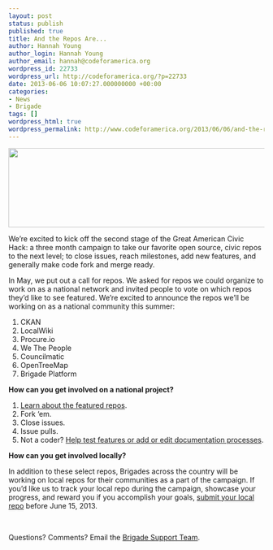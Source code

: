 ```yaml
---
layout: post
status: publish
published: true
title: And the Repos Are...
author: Hannah Young
author_login: Hannah Young
author_email: hannah@codeforamerica.org
wordpress_id: 22733
wordpress_url: http://codeforamerica.org/?p=22733
date: 2013-06-06 10:07:27.000000000 +00:00
categories:
- News
- Brigade
tags: []
wordpress_html: true
wordpress_permalink: http://www.codeforamerica.org/2013/06/06/and-the-repos-are/
---
```


<p dir="ltr"><a href="http://brigade.codeforamerica.org/civic-coding"><img alt="" class="alignleft size-full wp-image-22744" height="156" src="http://codeforamerica.org/wp-content/uploads/2013/06/banner2.png" title="banner" width="576"/></a></p>
<p>We’re excited to kick off the second stage of the Great American Civic Hack: a three month campaign to take our favorite open source, civic repos to the next level; to close issues, reach milestones, add new features, and generally make code fork and merge ready.</p>
<p>In May, we put out a call for repos. We asked for repos we could organize to work on as a national network and invited people to vote on which repos they’d like to see featured. We’re excited to announce the repos we’ll be working on as a national community this summer:</p>
<ol>
<li>CKAN</li>
<li>LocalWiki</li>
<li>Procure.io</li>
<li>We The People</li>
<li>Councilmatic</li>
<li>OpenTreeMap</li>
<li>Brigade Platform</li>
</ol>
<p><strong>How can you get involved on a national project?</strong></p>
<ol>
<li><a href="https://docs.google.com/a/codeforamerica.org/document/d/1QcUrUcAHu8eYXdLT7VeX0uLBlkKdCRKwWKYnoyN63qY/edit#">Learn about the featured repos</a>.</li>
<li>Fork ‘em.</li>
<li>Close issues.</li>
<li>Issue pulls.</li>
<li>Not a coder? <a href="https://docs.google.com/a/codeforamerica.org/document/d/1QcUrUcAHu8eYXdLT7VeX0uLBlkKdCRKwWKYnoyN63qY/edit#">Help test features or add or edit documentation processes</a>.</li>
</ol>
<p><strong>How can you get involved locally?</strong></p>
<p>In addition to these select repos, Brigades across the country will be working on local repos for their communities as a part of the campaign. If you’d like us to track your local repo during the campaign, showcase your progress, and reward you if you accomplish your goals, <a href="http://brigade.codeforamerica.org/civic-coding">submit your local repo</a> before June 15, 2013.</p>
<p> </p>
<p>Questions? Comments? Email the <a href="http://codeforamerica.org/wp-admin/brigade-info@codeforamerica.org">Brigade Support Team</a>.</p>
<p dir="ltr">
</p>